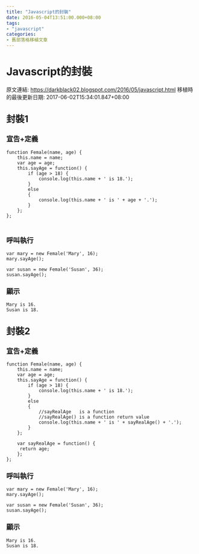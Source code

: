 ```yaml
---
title: "Javascript的封裝"
date: 2016-05-04T13:51:00.000+08:00
tags: 
- "javascript"
categories:
- 舊部落格移植文章
---
```


# Javascript的封裝

原文連結: https://darkblack02.blogspot.com/2016/05/javascript.html
移植時的最後更新日期: 2017-06-02T15:34:01.847+08:00

<h2><span style="font-size: x-large;">封裝1</span></h2><h3><span style="font-size: large;">宣告+定義</span></h3><pre class="prettyprint"><code class="language-js">function Female(name, age) {<br />    this.name = name;<br />    var age = age;<br />    this.sayAge = function() {<br />        if (age &gt; 18) {<br />            console.log(this.name + ' is 18.');<br />        }<br />        else<br />        {<br />            console.log(this.name + ' is ' + age + '.');<br />        }<br />    };<br />};<br /><span style="font-size: large;"><br /></span></code></pre><h3><span style="font-size: large;">呼叫執行</span></h3><pre class="prettyprint"><code class="language-js">var mary = new Female('Mary', 16);<br />mary.sayAge();<br /><br />var susan = new Female('Susan', 36);<br />susan.sayAge();</code></pre><h3><span style="font-size: large;">顯示</span></h3><pre class="prettyprint"><code class="language-bsh">Mary is 16.<br />Susan is 18.</code></pre><h2><span style="font-size: x-large;">封裝2</span></h2><h3><span style="font-size: large;">宣告+定義</span></h3><pre class="prettyprint"><code class="language-js">function Female(name, age) {<br />    this.name = name;<br />    var age = age;<br />    this.sayAge = function() {<br />        if (age &gt; 18) {<br />            console.log(this.name + ' is 18.');<br />        }<br />        else<br />        {<br />            //sayRealAge   is a function<br />            //sayRealAge() is a function return value<br />            console.log(this.name + ' is ' + sayRealAge() + '.');<br />        }<br />    };<br />    <br />    var sayRealAge = function() {<br />     return age;<br />    };<br />};</code></pre><h3><span style="font-size: large;">呼叫執行</span></h3><pre class="prettyprint"><code class="language-js">var mary = new Female('Mary', 16);<br />mary.sayAge();<br /><br />var susan = new Female('Susan', 36);<br />susan.sayAge();</code></pre><h3><span style="font-size: large;">顯示</span></h3><pre class="prettyprint"><code class="language-bsh">Mary is 16.<br />Susan is 18.</code></pre>
